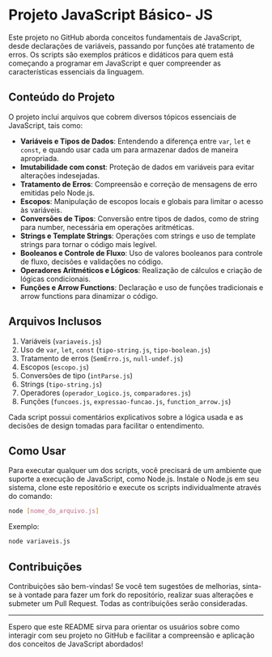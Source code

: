 # Projeto JavaScript Básico- JS

Este projeto no GitHub aborda conceitos fundamentais de JavaScript, desde declarações de variáveis, passando por funções até tratamento de erros. Os scripts são exemplos práticos e didáticos para quem está começando a programar em JavaScript e quer compreender as características essenciais da linguagem.

## Conteúdo do Projeto

O projeto inclui arquivos que cobrem diversos tópicos essenciais de JavaScript, tais como:

- **Variáveis e Tipos de Dados**: Entendendo a diferença entre `var`, `let` e `const`, e quando usar cada um para armazenar dados de maneira apropriada.
- **Imutabilidade com const**: Proteção de dados em variáveis para evitar alterações indesejadas.
- **Tratamento de Erros**: Compreensão e correção de mensagens de erro emitidas pelo Node.js.
- **Escopos**: Manipulação de escopos locais e globais para limitar o acesso às variáveis.
- **Conversões de Tipos**: Conversão entre tipos de dados, como de string para number, necessária em operações aritméticas.
- **Strings e Template Strings**: Operações com strings e uso de template strings para tornar o código mais legível.
- **Booleanos e Controle de Fluxo**: Uso de valores booleanos para controle de fluxo, decisões e validações no código.
- **Operadores Aritméticos e Lógicos**: Realização de cálculos e criação de lógicas condicionais.
- **Funções e Arrow Functions**: Declaração e uso de funções tradicionais e arrow functions para dinamizar o código.

## Arquivos Inclusos

1. Variáveis (`variaveis.js`)
2. Uso de `var`, `let`, `const` (`tipo-string.js`, `tipo-boolean.js`)
3. Tratamento de erros (`SemErro.js`, `null-undef.js`)
4. Escopos (`escopo.js`)
5. Conversões de tipo (`intParse.js`)
6. Strings (`tipo-string.js`)
7. Operadores (`operador_Logico.js`, `comparadores.js`)
8. Funções (`funcoes.js`, `expressao-funcao.js`, `function_arrow.js`)

Cada script possui comentários explicativos sobre a lógica usada e as decisões de design tomadas para facilitar o entendimento.

## Como Usar

Para executar qualquer um dos scripts, você precisará de um ambiente que suporte a execução de JavaScript, como Node.js. Instale o Node.js em seu sistema, clone este repositório e execute os scripts individualmente através do comando:

```bash
node [nome_do_arquivo.js]
```

Exemplo:

```bash
node variaveis.js
```

## Contribuições

Contribuições são bem-vindas! Se você tem sugestões de melhorias, sinta-se à vontade para fazer um fork do repositório, realizar suas alterações e submeter um Pull Request. Todas as contribuições serão consideradas.

---

Espero que este README sirva para orientar os usuários sobre como interagir com seu projeto no GitHub e facilitar a compreensão e aplicação dos conceitos de JavaScript abordados!

